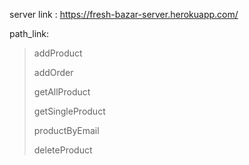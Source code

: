 server link : https://fresh-bazar-server.herokuapp.com/

path_link:
>addProduct
>
>addOrder
>
>getAllProduct
>
>getSingleProduct
>
>productByEmail
>
>deleteProduct
